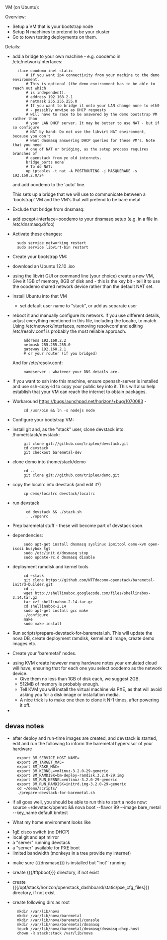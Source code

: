 VM (on Ubuntu):

Overview:
* Setup a VM that is your bootstrap node
* Setup N machines to pretend to be your cluster
* Go to town testing deployments on them.

Details:

* add a bridge to your own machine - e.g. ooodemo
  in /etc/network/interfaces:

        iface ooodemo inet static
            # If you want ip4 connectivity from your machine to the demo environment.
            # This is optional (the demo environment has to be able to reach out which
            # is independent).
            # address 192.168.2.1
            # netmask 255.255.255.0
            # If you want to bridge it onto your LAN change none to eth0
            # - possibly unwise as DHCP requests
            # will have to race to be answered by the demo bootstrap VM rather than
            # your LAN DHCP server. It may be better to use NAT - but if so configure
            # NAT by hand: Do not use the libvirt NAT environment, because you don't
            # want dnsmasq answering DHCP queries for these VM's. Note that you need
            # one of NAT or bridging, as the setup process requires branches of
            # openstack from ye old internets.
            bridge_ports none
            # To do NAT:
            up iptables -t nat -A POSTROUTING -j MASQUERADE -s 192.168.2.0/24

  and add ooodemo to the 'auto' line.

  This sets up a bridge that we will use to communicate between a 'bootstrap'
  VM and the VM's that will pretend to be bare metal. 

* Exclude that bridge from dnsmasq:
 - add except-interface=ooodemo to your dnsmasq setup (e.g. in a file in /etc/dnsmasq.d/foo)

* Activate these changes:

        sudo service networking restart
        sudo service libvirt-bin restart

* Create your bootstrap VM:
 - download an Ubuntu 12.10 .iso
 - using the libvirt GUI or command line (your choice) create a new VM, Give it
   1GB of memory, 8GB of disk and - this is the key bit - tell it to use the
   ooodemo shared network device rather than the default NAT set.
 - install Ubuntu into that VM
   - set default user name to "stack", or add as separate user
 - reboot it and manually configure its network. If you use different details,
   adjust everything mentioned in this file, including the localrc, to match.
   Using /etc/network/interfaces, removing resolvconf and editing
   /etc/resolv.conf is probably the most reliable approach.

            address 192.168.2.2
            netmask 255.255.255.0
            gateway 192.168.2.1
            # or your router (if you bridged)
   
   And for /etc/resolv.conf:

            nameserver - whatever your DNS details are.

 - If you want to ssh into this machine, ensure openssh-server is installed and
   use ssh-copy-id to copy your public key into it. This will also help
   establish that your VM can reach the internet to obtain packages.
 - Workaround https://bugs.launchpad.net/horizon/+bug/1070083 -

            cd /usr/bin && ln -s nodejs node

* Configure your bootstrap VM:
 - install git and, as the "stack" user, clone devstack into /home/stack/devstack:

            git clone git://github.com/tripleo/devstack.git
            cd devstack
            git checkout baremetal-dev

 - clone demo into /home/stack/demo

            cd ..
            git clone git://github.com/tripleo/demo.git

 - copy the localrc into devstack (and edit it?)

            cp demo/localrc devstack/localrc

- run devstack

            cd devstack && ./stack.sh
            . ./openrc

- Prep baremetal stuff - these will become part of devstack soon.
 - dependencies:

            sudo apt-get install dnsmasq syslinux ipmitool qemu-kvm open-iscsi busybox tgt
            sudo /etc/init.d/dnsmasq stop
            sudo update-rc.d dnsmasq disable

 - deployment ramdisk and kernel tools

            cd ~stack
            git clone https://github.com/NTTdocomo-openstack/baremetal-initrd-builder.git
            cd ..
            wget http://shellinabox.googlecode.com/files/shellinabox-2.14.tar.gz
            tar xzf shellinabox-2.14.tar.gz
            cd shellinabox-2.14
            sudo apt-get install gcc make
            ./configure
            make
            sudo make install

 - Run scripts/prepare-devstack-for-baremetal.sh. This will update the nova DB,
   create deployment ramdisk, kernel and image, create demo images etc.



* Create your 'baremetal' nodes.
 - using KVM create however many hardware notes your emulated cloud will have,
   ensuring that for each one you select ooodemo as the network device.
   - Give them no less than 1GB of disk each, we suggest 2GB.
   - 512MB of memory is probably enough.
   - Tell KVM you will install the virtual machine via PXE, as that will avoid
     asking you for a disk image or installation media.
   - A nice trick is to make one then to clone it N-1 times, after powering it
     off.
 - <here be dragons>

devas notes
-----------

* after deploy and run-time images are created, and devstack is started,
  edit and run the following to inform the baremetal hypervisor of your hardware

        export BM_SERVICE_HOST_NAME=
        export BM_TARGET_MAC=
        export BM_FAKE_MAC=
        export BM_KERNEL=vmlinuz-3.2.0-29-generic
        export BM_RAMDISK=bm-deploy-ramdisk.3.2.0-29.img
        export BM_RUN_KERNEL=vmlinuz-3.2.0-29-generic
        export BM_RUN_RAMDISK=initrd.img-3.2.0-29-generic
        cd ~/demo/scripts/
        ./prepare-devstack-for-baremetal.sh

* if all goes well, you should be able to run this to start a node now:
  source ~/devstack/openrc && nova boot --flavor 99 --image bare_metal --key_name default bmtest

* What my home environment looks like
 - 1gE cisco switch (no DHCP)
 - local git and apt mirror
 - a "server" running devstack
 - a "server" available for PXE boot
 - limited bandwidth (monkeys in a tree provide my internet)

* make sure {{{dnsmasq}}} is installed but ''not'' running
* create {{{/tftpboot}}} directory, if not exist
* create {{{/opt/stack/horizon/openstack_dashboard/static/pxe_cfg_files}}} directory, if not exist
* create following dirs as root

        mkdir /var/lib/nova
        mkdir /var/lib/nova/baremetal
        mkdir /var/lib/nova/baremetal/console
        mkdir /var/lib/nova/baremetal/dnsmasq
        touch /var/lib/nova/baremetal/dnsmasq/dnsmasq-dhcp.host
        chown -R stack:stack /var/lib/nova

